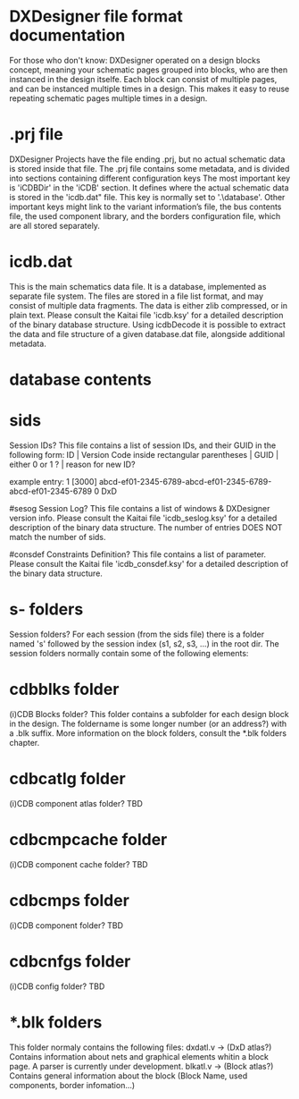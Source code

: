 # DXDesigner file format documentation

For those who don't know:
DXDesigner operated on a design blocks concept, meaning your schematic pages grouped into blocks, who are then instanced in the design itselfe.
Each block can consist of multiple pages, and can be instanced multiple times in a design. This makes it easy to reuse repeating schematic pages multiple times in a design.

# .prj file
DXDesigner Projects have the file ending .prj, but no actual schematic data is stored inside that file.
The .prj file contains some metadata, and is divided into sections containing different configuration keys
The most important key is 'iCDBDir' in the 'iCDB' section. It defines where the actual schematic data is stored in the 'icdb.dat" file. This key is normally set to '.\database'.
Other important keys might link to the variant information’s file, the bus contents file, the used component library, and the borders configuration file, which are all stored separately.

# icdb.dat
This is the main schematics data file. It is a database, implemented as separate file system.
The files are stored in a file list format, and may consist of multiple data fragments. The data is either zlib compressed, or in plain text.
Please consult the Kaitai file 'icdb.ksy' for a detailed description of the binary database structure.
Using icdbDecode it is possible to extract the data and file structure of a given database.dat file, alongside additional metadata.

# database contents

# sids
Session IDs?
This file contains a list of session IDs, and their GUID in the following form:
ID | Version Code inside rectangular parentheses | GUID | either 0 or 1 ? | reason for new ID?

example entry:
1 [3000] abcd-ef01-2345-6789-abcd-ef01-2345-6789-abcd-ef01-2345-6789 0 DxD

#sesog
Session Log?
This file contains a list of windows & DXDesigner version info.
Please consult the Kaitai file 'icdb_seslog.ksy' for a detailed description of the binary data structure.
The number of entries DOES NOT match the number of sids.

#consdef
Constraints Definition?
This file contains a list of parameter.
Please consult the Kaitai file 'icdb_consdef.ksy' for a detailed description of the binary data structure.

# s- folders
Session folders?
For each session (from the sids file) there is a folder named 's' followed by the session index (s1, s2, s3, ...) in the root dir.
The session folders normally contain some of the following elements:


# cdbblks folder
(i)CDB Blocks folder?
This folder contains a subfolder for each design block in the design.
The foldername is some longer number (or an address?) with a .blk suffix.
More information on the block folders, consult the *.blk folders chapter.

# cdbcatlg folder
(i)CDB component atlas folder?
TBD

# cdbcmpcache folder
(i)CDB component cache folder?
TBD

# cdbcmps folder
(i)CDB component folder?
TBD

# cdbcnfgs folder
(i)CDB config folder?
TBD



# *.blk folders
This folder normaly contains the following files:
dxdatl.v -> (DxD atlas?) Contains information about nets and graphical elements whitin a block page. A parser is currently under development.
blkatl.v -> (Block atlas?) Contains general information about the block (Block Name, used components, border infomation...)
